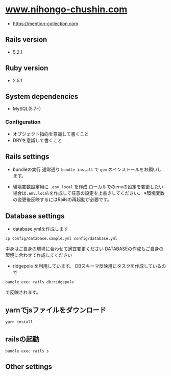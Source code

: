 # www.nihongo-chushin.com
- https://mention-collection.com

## Rails version
- 5.2.1

## Ruby version
- 2.5.1

## System dependencies
- MySQL(5.7~)

### Configuration
- オブジェクト指向を意識して書くこと
- DRYを意識して書くこと

## Rails settings
- bundleの実行
通常通り `bundle install` で `gem` のインストールをお願いします。

- 環境変数設定用に `.env.local` を作成
ローカルでのenvの設定を変更したい場合は`.env.local`を作成して任意の設定を上書きしてください。
※環境変数の変更後反映するにはRailsの再起動が必要です。

## Database settings
- database.ymlを作成します
```
cp config/database.sample.yml config/database.yml
```
中身はご自身の環境に合わせて適宜変更ください
DATABASEの作成もご自身の環境に合わせて作成してください

- ridgepole を利用しています。
DBスキーマ反映用にタスクを作成しているので
```
bundle exec rails db:ridgepole
```
で反映されます。

## yarnでjsファイルをダウンロード
```
yarn install
```

## railsの起動
```
bundle exec rails s
```


## Other settings

